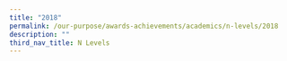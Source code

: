 ```yaml
---
title: "2018"
permalink: /our-purpose/awards-achievements/academics/n-levels/2018
description: ""
third_nav_title: N Levels
---
```

